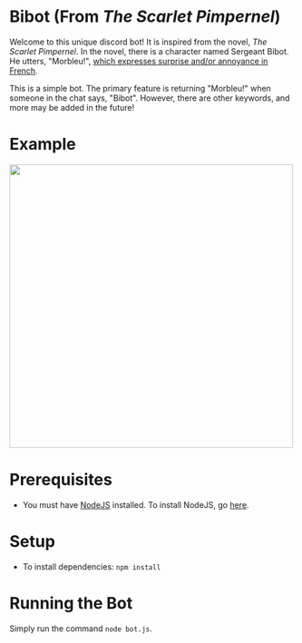 # Bibot (From _The Scarlet Pimpernel_)
Welcome to this unique discord bot! It is inspired from the novel, *The Scarlet Pimpernel*. In the novel, there is a character named Sergeant Bibot. He utters, "Morbleu!", [which expresses surprise and/or annoyance in French](https://www.lexico.com/en/definition/morbleu).

This is a simple bot. The primary feature is returning "Morbleu!" when someone in the chat says, "Bibot". However, there are other keywords, and more may be added in the future!

# Example 
<img src="https://raw.githubusercontent.com/ssharker21/Bibot/master/screenshot.png" height="500" width="500">

# Prerequisites

* You must have [NodeJS](https://nodejs.org/en/download/) installed. To install NodeJS, go [here](http://lmgtfy.com/?q=how+to+install+nodejs).

# Setup

* To install dependencies: `npm install`

# Running the Bot

Simply run the command `node bot.js`.
